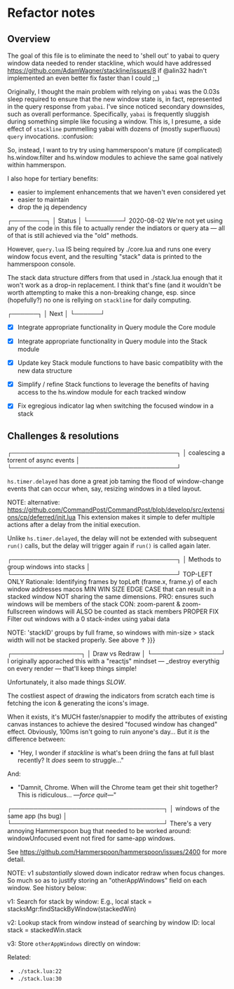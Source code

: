 # Refactor notes

## Overview

The goal of this file is to eliminate the need to 'shell out' to yabai to query
window data needed to render stackline, which would have addressed 
https://github.com/AdamWagner/stackline/issues/8 if @alin32 hadn't implemented
an even better fix faster than I could ;_) 

Originally, I thought the main problem with relying on `yabai` was the 0.03s sleep required to ensure that the new window state is, in fact, represented in the query response from `yabai`. I've since noticed secondary downsides, such as overall performance. Specifically, `yabai` is frequently sluggish during something simple like focusing a window. This is, I presume, a side effect of `stackline` pummelling yabai with dozens of (mostly superfluous) `query` invocations. :confusion:

So, instead, I want to try  try using hammerspoon's mature (if complicated) hs.window.filter and hs.window modules to achieve the same goal natively within hammerspon.

I also hope for tertiary benefits:

- easier to implement enhancements that we haven't even considered yet
- easier to maintain
- drop the jq dependency


┌────────┐
│ Status │
└────────┘
2020-08-02
We're not yet using any of the code in this file to actually render the indiators or query ata — all of that is still achieved via the "old" methods.

However, `query.lua` IS being required by ./core.lua and runs one every window focus event, and the resulting "stack" data is printed to the hammerspoon console.

The stack data structure differs from that used in ./stack.lua enough that it won't work as a drop-in replacement. I think that's fine (and it wouldn't be worth attempting to make this a non-breaking change, esp. since (hopefully?) no one is rellying on `stackline` for daily computing.

┌──────┐
│ Next │
└──────┘
- [x] Integrate appropriate functionality in Query module the Core module
- [x] Integrate appropriate functionality in Query module into the Stack module
- [x] Update key Stack module functions to have basic compatiblity with the new
  data structure
- [x] Simplify / refine Stack functions to leverage the benefits of having access to the hs.window module for each tracked window
- [x] Fix egregious indicator lag when switching the focused window in a stack


## Challenges & resolutions

┌──────────────────────────────────────┐
│ coalescing a torrent of async events │
└──────────────────────────────────────┘

`hs.timer.delayed` has done a great job taming the flood of window-change events that can occur when, say, resizing windows in a tiled layout.

NOTE: alternative: https://github.com/CommandPost/CommandPost/blob/develop/src/extensions/cp/deferred/init.lua This extension makes it simple to defer multiple actions after a delay from the initial execution.

Unlike `hs.timer.delayed`, the delay will not be extended with subsequent `run()` calls, but the delay will trigger again if `run()` is called again later.


┌──────────────────────────────────────┐
│ Methods to group windows into stacks │
└──────────────────────────────────────┘
TOP-LEFT ONLY
Rationale: Identifying frames by topLeft (frame.x, frame.y) of each window
addresses macos MIN WIN SIZE EDGE CASE that can result in a stacked
window NOT sharing the same dimensions.
PRO:
   ensures such windows will be members of the stack
CON:
   zoom-parent & zoom-fullscreen windows will ALSO be counted as stack members
PROPER FIX
   Filter out windows with a 0 stack-index using yabai data

NOTE: 'stackID' groups by full frame, so windows with min-size > stack
width will not be stacked properly. See above ↑ }}}


┌────────────────┐
│ Draw vs Redraw │
└────────────────┘
I originally apporached this with a "reactjs" mindset — _destroy everythig on every render — that'll keep things simple!

Unfortunately, it also made things _SLOW_.

The costliest aspect of drawing the indicators from scratch each time is
fetching the icon & generating the icons's image.

When it exists, it's MUCH faster/snappier to modify the attributes of existing canvas instances to achieve the desired "focused window has changed" effect.  Obviously, 100ms isn't going to ruin anyone's day… But it _is_ the difference between: 

- "Hey, I wonder if _stackline_ is what's been driing the fans at full blast recently? It _does_ seem to struggle…"

And:

- "Damnit, Chrome. When will the Chrome team get their shit together? This is ridiculous… _—force quit—_"


┌───────────────────────────────────┐
│ windows of the same app (hs bug)  │
└───────────────────────────────────┘
There's a very annoying Hammerspoon bug that needed to be worked around: windowUnfocused event not fired for same-app windows. 

See https://github.com/Hammerspoon/hammerspoon/issues/2400 for more detail.

NOTE: v1 *substantially* slowed down indicator redraw when focus changes. So much so as to justify storing an "otherAppWindows" field on each window. See history below:

v1: Search for stack by window:
    E.g., local stack = stacksMgr:findStackByWindow(stackedWin)

v2: Lookup stack from window instead of searching by window ID:
    local stack = stackedWin.stack

v3: Store `otherAppWindows` directly on window:

Related:

- `./stack.lua:22`
- `./stack.lua:30`
